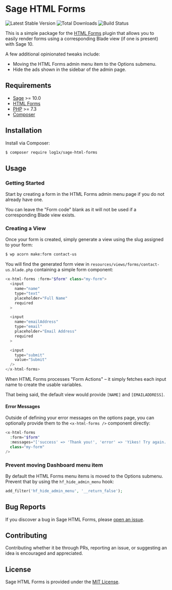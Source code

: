 # Sage HTML Forms

![Latest Stable Version](https://img.shields.io/packagist/v/log1x/sage-html-forms?style=flat-square)
![Total Downloads](https://img.shields.io/packagist/dt/log1x/sage-html-forms?style=flat-square)
![Build Status](https://img.shields.io/github/actions/workflow/status/log1x/sage-html-forms/main.yml?branch=master&style=flat-square)

This is a simple package for the [HTML Forms](https://wordpress.org/plugins/html-forms/) plugin that allows you to easily render forms using a corresponding Blade view (if one is present) with Sage 10.

A few additional opinionated tweaks include:

- Moving the HTML Forms admin menu item to the Options submenu.
- Hide the ads shown in the sidebar of the admin page.

## Requirements

- [Sage](https://github.com/roots/sage) >= 10.0
- [HTML Forms](https://wordpress.org/plugins/html-forms/)
- [PHP](https://secure.php.net/manual/en/install.php) >= 7.3
- [Composer](https://getcomposer.org/download/)

## Installation

Install via Composer:

```bash
$ composer require log1x/sage-html-forms
```

## Usage

### Getting Started

Start by creating a form in the HTML Forms admin menu page if you do not already have one.

You can leave the "Form code" blank as it will not be used if a corresponding Blade view exists.

### Creating a View

Once your form is created, simply generate a view using the slug assigned to your form:

```bash
$ wp acorn make:form contact-us
```

You will find the generated form view in `resources/views/forms/contact-us.blade.php` containing a simple form component:

```php
<x-html-forms :form="$form" class="my-form">
  <input
    name="name"
    type="text"
    placeholder="Full Name"
    required
  >

  <input
    name="emailAddress"
    type="email"
    placeholder="Email Address"
    required
  >

  <input
    type="submit"
    value="Submit"
  />
</x-html-forms>
```

When HTML Forms processes "Form Actions" – it simply fetches each input name to create the usable variables.

That being said, the default view would provide `[NAME]` and `[EMAILADDRESS]`.

#### Error Messages

Outside of defining your error messages on the options page, you can optionally provide them to the `<x-html-forms />` component directly:

```php
<x-html-forms
  :form="$form"
  :messages="['success' => 'Thank you!', 'error' => 'Yikes! Try again.']"
  class="my-form"
/>
```

### Prevent moving Dashboard menu item

By default the HTML Forms menu items is moved to the Options submenu. Prevent that by using the `hf_hide_admin_menu` hook:

```php
add_filter('hf_hide_admin_menu', '__return_false');
```

## Bug Reports

If you discover a bug in Sage HTML Forms, please [open an issue](https://github.com/log1x/sage-html-forms/issues).

## Contributing

Contributing whether it be through PRs, reporting an issue, or suggesting an idea is encouraged and appreciated.

## License

Sage HTML Forms is provided under the [MIT License](https://github.com/log1x/sage-html-forms/blob/master/LICENSE.md).

